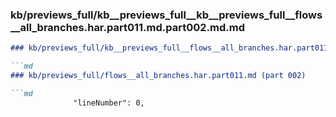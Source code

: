 ### kb/previews_full/kb__previews_full__kb__previews_full__flows__all_branches.har.part011.md.part002.md.md

```md
### kb/previews_full/kb__previews_full__flows__all_branches.har.part011.md.part002.md

```md
### kb/previews_full/flows__all_branches.har.part011.md (part 002)

```md
              "lineNumber": 0,
               
```

```

```

```
